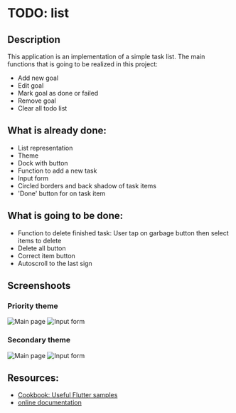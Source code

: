 # TODO: list

## Description

This application is an implementation of a simple task list. The main functions that is going to be realized in this project:
- Add new goal
- Edit goal
- Mark goal as done or failed
- Remove goal
- Clear all todo list

## What is already done:
- List representation
- Theme
- Dock with button
- Function to add a new task
- Input form
- Circled borders and back shadow of task items
- 'Done' button for on task item
   
## What is going to be done:
- Function to delete finished task: User tap on garbage button then select items to delete
- Delete all button
- Correct item button
- Autoscroll to the last sign
## Screenshoots
### Priority theme
![Main page](./images/1.png)
![Input form](images/2.png)
### Secondary theme
![Main page](./images/1b.png)
![Input form](./images/2b.png)
## Resources: 
- [Cookbook: Useful Flutter samples](https://flutter.dev/docs/cookbook)
- [online documentation](https://flutter.dev/docs)
